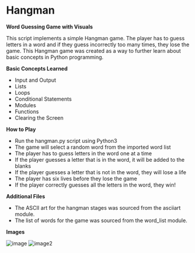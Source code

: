 # Hangman

**Word Guessing Game with Visuals**

This script implements a simple Hangman game. The player has to guess letters in a word and if they guess incorrectly too many times, they lose the game. This Hangman game was created as a way to further learn about basic concepts in Python programming.

**Basic Concepts Learned**

- Input and Output
- Lists
- Loops
- Conditional Statements
- Modules
- Functions
- Clearing the Screen

**How to Play**

- Run the hangman.py script using Python3
- The game will select a random word from the imported word list
- The player has to guess letters in the word one at a time
- If the player guesses a letter that is in the word, it will be added to the blanks
- If the player guesses a letter that is not in the word, they will lose a life
- The player has six lives before they lose the game
- If the player correctly guesses all the letters in the word, they win!

**Additional Files**

- The ASCII art for the hangman stages was sourced from the asciiart module.
- The list of words for the game was sourced from the word_list module.

**Images**

![image](https://i.imgur.com/bDJqYgH.png)
![image2](https://i.imgur.com/sM2y00F.png)
